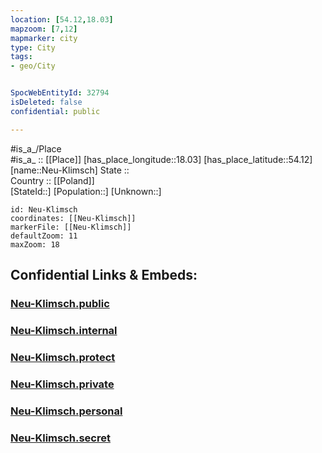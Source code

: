 ```yaml
---
location: [54.12,18.03] 
mapzoom: [7,12] 
mapmarker: city 
type: City
tags:
- geo/City


SpocWebEntityId: 32794
isDeleted: false
confidential: public

---
```

#is_a_/Place  
#is_a_ :: [[Place]] 
[has_place_longitude::18.03] 
[has_place_latitude::54.12] 
[name::Neu-Klimsch] 
State ::  
Country :: [[Poland]]  
[StateId::] 
[Population::] 
[Unknown::] 


```leaflet
id: Neu-Klimsch
coordinates: [[Neu-Klimsch]] 
markerFile: [[Neu-Klimsch]] 
defaultZoom: 11 
maxZoom: 18
```


## Confidential Links & Embeds: 

### [Neu-Klimsch.public](/_public/\Earth\Continent\Europe\Europe~East\Poland\Provinces~Poland\Pomeranian\CityNeu-Klimsch.public.md) 

### [Neu-Klimsch.internal](/_internal/\Earth\Continent\Europe\Europe~East\Poland\Provinces~Poland\Pomeranian\CityNeu-Klimsch.internal.md) 

### [Neu-Klimsch.protect](/_protect/\Earth\Continent\Europe\Europe~East\Poland\Provinces~Poland\Pomeranian\CityNeu-Klimsch.protect.md) 

### [Neu-Klimsch.private](/_private/\Earth\Continent\Europe\Europe~East\Poland\Provinces~Poland\Pomeranian\CityNeu-Klimsch.private.md) 

### [Neu-Klimsch.personal](/_personal/\Earth\Continent\Europe\Europe~East\Poland\Provinces~Poland\Pomeranian\CityNeu-Klimsch.personal.md) 

### [Neu-Klimsch.secret](/_secret/\Earth\Continent\Europe\Europe~East\Poland\Provinces~Poland\Pomeranian\CityNeu-Klimsch.secret.md)

